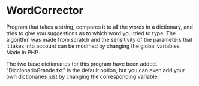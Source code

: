 # WordCorrector
Program that takes a string, compares it to all the words in a dictionary, and tries to give you suggestions as to which word you tried to type. The algorithm was made from scratch and the sensitivity of the parameters that it takes into account can be modified by changing the global variables. Made in PHP.

The two base dictionaries for this program have been added. "DiccionarioGrande.txt" is the default option, but you can even add your own dictionaries just by changing the corresponding variable.
